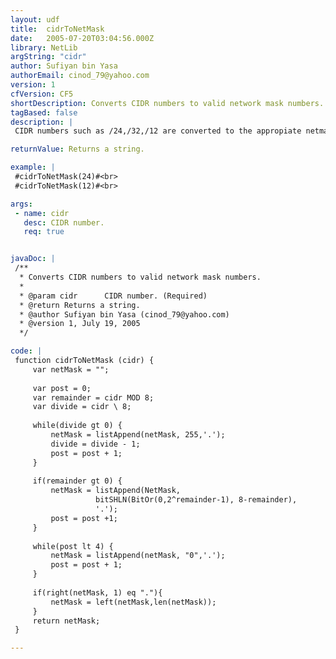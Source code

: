 ```yaml
---
layout: udf
title:  cidrToNetMask
date:   2005-07-20T03:04:56.000Z
library: NetLib
argString: "cidr"
author: Sufiyan bin Yasa
authorEmail: cinod_79@yahoo.com
version: 1
cfVersion: CF5
shortDescription: Converts CIDR numbers to valid network mask numbers.
tagBased: false
description: |
 CIDR numbers such as /24,/32,/12 are converted to the appropiate netmask address form.

returnValue: Returns a string.

example: |
 #cidrToNetMask(24)#<br>
 #cidrToNetMask(12)#<br>

args:
 - name: cidr
   desc: CIDR number.
   req: true


javaDoc: |
 /**
  * Converts CIDR numbers to valid network mask numbers.
  * 
  * @param cidr      CIDR number. (Required)
  * @return Returns a string. 
  * @author Sufiyan bin Yasa (cinod_79@yahoo.com) 
  * @version 1, July 19, 2005 
  */

code: |
 function cidrToNetMask (cidr) {
     var netMask = "";    
 
     var post = 0;
     var remainder = cidr MOD 8;
     var divide = cidr \ 8;
 
     while(divide gt 0) {
         netMask = listAppend(netMask, 255,'.'); 
         divide = divide - 1;
         post = post + 1;        
     }
 
     if(remainder gt 0) {            
         netMask = listAppend(NetMask,
                   bitSHLN(BitOr(0,2^remainder-1), 8-remainder),
                   '.');         
         post = post +1;            
     }
 
     while(post lt 4) {
         netMask = listAppend(netMask, "0",'.');             
         post = post + 1;
     }
     
     if(right(netMask, 1) eq "."){        
         netMask = left(netMask,len(netMask));
     }
     return netMask;
 }

---
```


